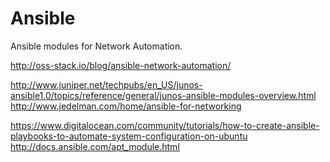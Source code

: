 Ansible
=======

Ansible modules for Network Automation.


http://oss-stack.io/blog/ansible-network-automation/

http://www.juniper.net/techpubs/en_US/junos-ansible1.0/topics/reference/general/junos-ansible-modules-overview.html
http://www.jedelman.com/home/ansible-for-networking


https://www.digitalocean.com/community/tutorials/how-to-create-ansible-playbooks-to-automate-system-configuration-on-ubuntu
http://docs.ansible.com/apt_module.html
